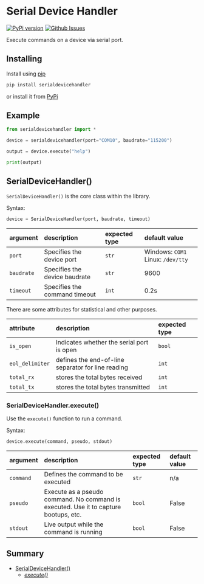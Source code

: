 # Serial Device Handler
[![PyPi version][shields-pypi_version]][url-pypi_version]
[![Github Issues][shields-issues]][url-issues]

Execute commands on a device via serial port.




## Installing
Install using <a href="https://pip.pypa.io/en/stable/">pip</a>

```bash
pip install serialdevicehandler
```

or install it from <a href="https://pypi.org/project/serialdevicehandler/#files">PyPi</a>




## Example
```python
from serialdevicehandler import *

device = serialdevicehandler(port="COM10", baudrate="115200")

output = device.execute("help")

print(output)
```




## SerialDeviceHandler()
`SerialDeviceHandler()` is the core class within the library.

Syntax:

```python
device = SerialDeviceHandler(port, baudrate, timeout)
```

| argument | description | expected type | default value |
| :------- | :---------- | :------------ | :------------ |
| `port`      | Specifies the device port | `str` | Windows: `COM1`  Linux: `/dev/tty` |
| `baudrate`  | Specifies the device baudrate | `str` | 9600 |
| `timeout`   | Specifies the command timeout | `int` | 0.2s |

There are some attributes for statistical and other purposes.

| attribute | description | expected type |
| :-------- | :---------- | :------------ |
| `is_open`       | Indicates whether the serial port is open | `bool` |
| `eol_delimiter` | defines the end-of-line separator for line reading | `int` |
| `total_rx`      | stores the total bytes received | `int` |
| `total_tx`      | stores the total bytes transmitted | `int` |




### SerialDeviceHandler.execute()
Use the `execute()` function to run a command.

Syntax:

```python
device.execute(command, pseudo, stdout)
```

| argument | description | expected type | default value |
| :------- | :---------- | :------------ | :------------ |
| `command` | Defines the command to be executed | `str` | n/a |
| `pseudo`  | Execute as a pseudo command. No command is executed. Use it to capture bootups, etc. | `bool` | False |
| `stdout`  | Live output while the command is running | `bool` | False |




## Summary

- <a href="https://github.com/Salliii/conlay#serialdevicehandler">SerialDeviceHandler()</a>
  - <a href="https://github.com/Salliii/conlay#serialdevicehandlerexecute">_execute()_</a>




<!-- shields -->
[shields-pypi_version]: https://img.shields.io/pypi/v/serialdevicehandler?label=PyPi%20Version&style=for-the-badge
[shields-issues]: https://img.shields.io/github/issues/Salliii/serialdevicehandler?style=for-the-badge

<!-- url -->
[url-pypi_version]: https://pypi.org/project/serialdevicehandler/
[url-issues]: https://github.com/Salliii/serialdevicehandler/issues